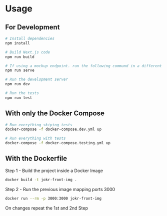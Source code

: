 # Usage

## For Development

```bash
# Install dependencies
npm install
```

```bash
# Build Next.js code
npm run build
```

```bash
# If using a mockup endpoint. run the following command in a different terminal
npm run serve
```

```bash
# Run the development server
npm run dev
```

```bash
# Run the tests
npm run test
```

## With only the Docker Compose

```bash
# Run everything skiping tests
docker-compose -f docker-compose.dev.yml up
```

```bash
# Run everything with tests
docker-compose -f docker-compose.testing.yml up
```

## With the Dockerfile

Step 1 - Build the project inside a Docker Image

```bash
docker build -t jokr-front-img .
```

Step 2 - Run the previous image mapping ports 3000

```bash
docker run --rm -p 3000:3000 jokr-front-img
```

On changes repeat the 1st and 2nd Step
